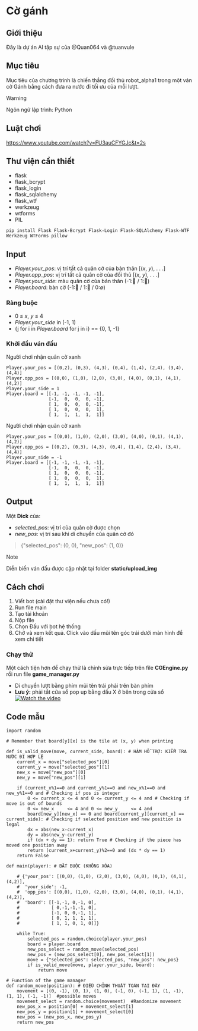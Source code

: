 # Cờ gánh
## Giới thiệu
Đây là dự án AI tập sự của @Quan064 và @tuanvule
## Mục tiêu
Mục tiêu của chương trình là chiến thắng đối thủ robot_alpha1 trong một ván cờ Gánh bằng cách đưa ra nước đi tối ưu của mỗi lượt.
> [!WARNING]
> Ngôn ngữ lập trình: Python
## Luật chơi
https://www.youtube.com/watch?v=FU3auCFYGJc&t=2s
## Thư viện cần thiết
- flask
- flask_bcrypt
- flask_login
- flask_sqlalchemy
- flask_wtf
- werkzeug
- wtforms
- PIL
```
pip install Flask Flask-Bcrypt Flask-Login Flask-SQLAlchemy Flask-WTF Werkzeug WTForms pillow
```
## Input
- *Player.your_pos*: vị trí tất cả quân cờ của bản thân [(*x*, *y*), . . .]
- *Player.opp_pos*: vị trí tất cả quân cờ của đối thủ  [(*x*, *y*), . . .]
- *Player.your_side*: màu quân cờ của bản thân (-1:🔴 / 1:🔵)
- *Player.board*: bàn cờ (-1:🔴 / 1:🔵 / 0:∅)
### Ràng buộc
- 0 ≤ *x*, *y* ≤ 4
- *Player.your_side* in (-1, 1)
- {j for i in *Player.board* for j in i} == {0, 1, -1}
### Khởi đầu ván đấu
Người chơi nhận quân cờ xanh
```
Player.your_pos = [(0,2), (0,3), (4,3), (0,4), (1,4), (2,4), (3,4), (4,4)]
Player.opp_pos = [(0,0), (1,0), (2,0), (3,0), (4,0), (0,1), (4,1), (4,2)]
Player.your_side = 1
Player.board = [[-1, -1, -1, -1, -1],
                [-1,  0,  0,  0, -1],
                [ 1,  0,  0,  0, -1],
                [ 1,  0,  0,  0,  1],
                [ 1,  1,  1,  1,  1]]
```
Người chơi nhận quân cờ xanh
```
Player.your_pos = [(0,0), (1,0), (2,0), (3,0), (4,0), (0,1), (4,1), (4,2)]
Player.opp_pos = [(0,2), (0,3), (4,3), (0,4), (1,4), (2,4), (3,4), (4,4)]
Player.your_side = -1
Player.board = [[-1, -1, -1, -1, -1],
                [-1,  0,  0,  0, -1],
                [ 1,  0,  0,  0, -1],
                [ 1,  0,  0,  0,  1],
                [ 1,  1,  1,  1,  1]]
```
## Output
Một **Dick** của:
- *selected_pos*: vị trí của quân cờ được chọn
- *new_pos*: vị trí sau khi di chuyển của quân cờ đó
> {"selected_pos": (0, 0), "new_pos": (1, 0)}

> [!NOTE]
> Diễn biến ván đấu được cập nhật tại folder **static/upload_img**
## Cách chơi
1. Viết bot (cài đặt thư viện nếu chưa có!)
2. Run file main
3. Tạo tài khoản
4. Nộp file
5. Chọn Đấu với bot hệ thống
6. Chờ và xem kết quả. Click vào dấu mũi tên góc trái dưới màn hình để xem chi tiết
### Chạy thử
Một cách tiện hơn để chạy thử là chỉnh sửa trực tiếp trên file **CGEngine.py** rồi run file **game_manager.py**
- Di chuyển lượt bằng phím mũi tên trái phải trên bàn phím
- **Lưu ý:** phải tắt cửa sổ pop up bằng dấu X ở bên trong cửa sổ
[![Watch the video](https://img.youtube.com/vi/GsxwOXEXcoI/maxresdefault.jpg)](https://youtu.be/GsxwOXEXcoI)
## Code mẫu
```
import random

# Remember that board[y][x] is the tile at (x, y) when printing
    
def is_valid_move(move, current_side, board): # HÀM HỖ TRỢ: KIỂM TRA NƯỚC ĐI HỢP LỆ
    current_x = move["selected_pos"][0]
    current_y = move["selected_pos"][1]
    new_x = move["new_pos"][0]
    new_y = move["new_pos"][1]

    if (current_x%1==0 and current_y%1==0 and new_x%1==0 and new_y%1==0 and # Checking if pos is integer
        0 <= current_x <= 4 and 0 <= current_y <= 4 and # Checking if move is out of bounds
        0 <= new_x     <= 4 and 0 <= new_y     <= 4 and
        board[new_y][new_x] == 0 and board[current_y][current_x] == current_side): # Checking if selected position and new position is legal
        dx = abs(new_x-current_x)
        dy = abs(new_y-current_y)
        if (dx + dy == 1): return True # Checking if the piece has moved one position away
        return (current_x+current_y)%2==0 and (dx * dy == 1)
    return False

def main(player): # BẮT BUỘC (KHÔNG XÓA)

    # {'your_pos': [(0,0), (1,0), (2,0), (3,0), (4,0), (0,1), (4,1), (4,2)],
    #  'your_side': -1,
    #  'opp_pos': [(0,0), (1,0), (2,0), (3,0), (4,0), (0,1), (4,1), (4,2)],
    #  'board': [[-1,-1, 0,-1, 0],
    #            [ 0,-1,-1,-1, 0],
    #            [-1, 0, 0,-1, 1],
    #            [ 0, 1, 1, 1, 1],
    #            [ 1, 1, 0, 1, 0]]}

    while True:
        selected_pos = random.choice(player.your_pos)
        board = player.board
        new_pos_select = random_move(selected_pos)
        new_pos = (new_pos_select[0], new_pos_select[1])
        move = {"selected_pos": selected_pos, "new_pos": new_pos}
        if is_valid_move(move, player.your_side, board):
            return move

# Function of the game manager
def random_move(position): # ĐIỀU CHỈNH THUẬT TOÁN TẠI ĐÂY
    movement = [(0, -1), (0, 1), (1, 0), (-1, 0), (-1, 1), (1, -1), (1, 1), (-1, -1)]  #possible moves
    movement_select = random.choice(movement)  #Randomize movement
    new_pos_x = position[0] + movement_select[1]
    new_pos_y = position[1] + movement_select[0]
    new_pos = (new_pos_x, new_pos_y)
    return new_pos
```
